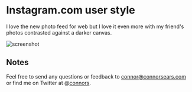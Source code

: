 # Instagram.com user style

I love the new photo feed for web but I love it even more with my friend's photos contrasted against a darker canvas.

<img src="https://raw.github.com/connors/instagram-user-style/master/screenshot.png" alt="screenshot" />

## Notes
Feel free to send any questions or feedback to [connor@connorsears.com][1] or find me on Twitter at @[connors][2].


[1]: mailto:connor@connorsears.com        "Email Connor"
[2]: http://twitter.com/connors            "Connor Sears on Twitter"